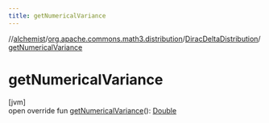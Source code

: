 ```yaml
---
title: getNumericalVariance
---
```

//[alchemist](../../../index.html)/[org.apache.commons.math3.distribution](../index.html)/[DiracDeltaDistribution](index.html)/[getNumericalVariance](get-numerical-variance.html)



# getNumericalVariance



[jvm]\
open override fun [getNumericalVariance](get-numerical-variance.html)(): [Double](https://kotlinlang.org/api/latest/jvm/stdlib/kotlin/-double/index.html)




